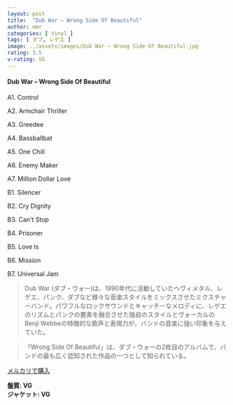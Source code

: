 ```yaml
---
layout: post
title:  "Dub War – Wrong Side Of Beautiful"
author: mmr
categories: [ Vinyl ]
tags: [ ダブ, レゲエ ]
image: ../assets/images/Dub War – Wrong Side Of Beautiful.jpg
rating: 3.5
v-rating: VG
---
```


#### Dub War – Wrong Side Of Beautiful

A1. Control

A2. Armchair Thriller

A3. Greedee

A4. Bassballbat

A5. One Chill

A6. Enemy Maker

A7. Million Dollar Love

B1. Silencer

B2. Cry Dignity

B3. Can't Stop

B4. Prisoner

B5. Love Is

B6. Mission

B7. Universal Jam

> Dub War (ダブ・ウォー)は、1990年代に活動していたヘヴィメタル、レゲエ、パンク、ダブなど様々な音楽スタイルをミックスさせたミクスチャーバンド。パワフルなロックサウンドとキャッチーなメロディに、レゲエのリズムとパンクの要素を融合させた独自のスタイルとヴォーカルのBenji Webbeの特徴的な歌声と表現力が、バンドの音楽に強い印象を与えていた。

> 「Wrong Side Of Beautiful」は、ダブ・ウォーの2枚目のアルバムで、バンドの最も広く認知された作品の一つとして知られている。

[メルカリで購入](https://jp.mercari.com/item/m79906775059)

<div class="mt-4 mb-4 d-flex align-items-center">
<strong class="mr-1">盤質: VG</strong>
</div>
<div class="mt-4 mb-4 d-flex align-items-center">
<strong class="mr-1">ジャケット: VG</strong>
</div>
